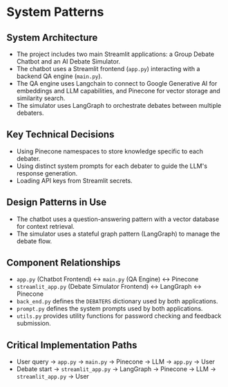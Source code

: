 # System Patterns

## System Architecture

- The project includes two main Streamlit applications: a Group Debate Chatbot and an AI Debate Simulator.
- The chatbot uses a Streamlit frontend (`app.py`) interacting with a backend QA engine (`main.py`).
- The QA engine uses Langchain to connect to Google Generative AI for embeddings and LLM capabilities, and Pinecone for vector storage and similarity search.
- The simulator uses LangGraph to orchestrate debates between multiple debaters.

## Key Technical Decisions

- Using Pinecone namespaces to store knowledge specific to each debater.
- Using distinct system prompts for each debater to guide the LLM's response generation.
- Loading API keys from Streamlit secrets.

## Design Patterns in Use

- The chatbot uses a question-answering pattern with a vector database for context retrieval.
- The simulator uses a stateful graph pattern (LangGraph) to manage the debate flow.

## Component Relationships

- `app.py` (Chatbot Frontend) <-> `main.py` (QA Engine) <-> Pinecone
- `streamlit_app.py` (Debate Simulator Frontend) <-> LangGraph <-> Pinecone
- `back_end.py` defines the `DEBATERS` dictionary used by both applications.
- `prompt.py` defines the system prompts used by both applications.
- `utils.py` provides utility functions for password checking and feedback submission.

## Critical Implementation Paths

- User query -> `app.py` -> `main.py` -> Pinecone -> LLM -> `app.py` -> User
- Debate start -> `streamlit_app.py` -> LangGraph -> Pinecone -> LLM -> `streamlit_app.py` -> User
